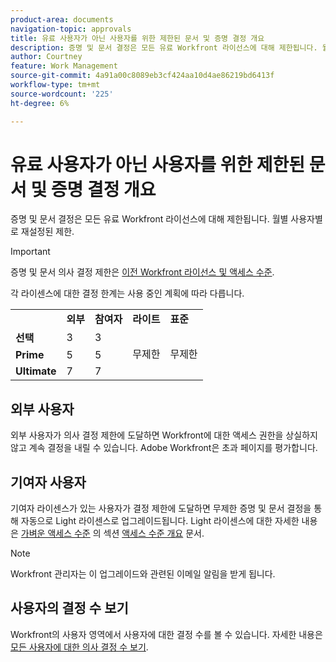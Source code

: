 ```yaml
---
product-area: documents
navigation-topic: approvals
title: 유료 사용자가 아닌 사용자를 위한 제한된 문서 및 증명 결정 개요 
description: 증명 및 문서 결정은 모든 유료 Workfront 라이선스에 대해 제한됩니다. 월별 사용자별로 재설정된 제한.
author: Courtney
feature: Work Management
source-git-commit: 4a91a00c8089eb3cf424aa10d4ae86219bd6413f
workflow-type: tm+mt
source-wordcount: '225'
ht-degree: 6%

---
```



# 유료 사용자가 아닌 사용자를 위한 제한된 문서 및 증명 결정 개요

증명 및 문서 결정은 모든 유료 Workfront 라이선스에 대해 제한됩니다. 월별 사용자별로 재설정된 제한.

>[!IMPORTANT]
>
>증명 및 문서 의사 결정 제한은 [이전 Workfront 라이선스 및 액세스 수준](/help/quicksilver/administration-and-setup/add-users/access-levels-and-object-permissions/wf-licenses.md).

각 라이센스에 대한 결정 한계는 사용 중인 계획에 따라 다릅니다.

<table>
  <tr>
   <td> 
   </td>
   <td><strong>외부</strong> 
   </td>
   <td><strong>참여자</strong> 
   </td>
   <td><strong>라이트</strong> 
   </td>
   <td><strong>표준</strong> 
   </td>
  </tr>
  <tr>
   <td><strong>선택</strong> 
   </td>
   <td>3 
   </td>
   <td>3 
   </td>
   <td rowspan="3" >무제한 
   </td>
   <td rowspan="3" >무제한 
   </td>
  </tr>
  <tr>
   <td><strong>Prime</strong> 
   </td>
   <td>5 
   </td>
   <td>5 
   </td>
  </tr>
  <tr>
   <td><strong>Ultimate</strong> 
   </td>
   <td>7 
   </td>
   <td>7 
   </td>
  </tr>
</table>

## 외부 사용자

외부 사용자가 의사 결정 제한에 도달하면 Workfront에 대한 액세스 권한을 상실하지 않고 계속 결정을 내릴 수 있습니다. Adobe Workfront은 초과 페이지를 평가합니다.

## 기여자 사용자

기여자 라이센스가 있는 사용자가 결정 제한에 도달하면 무제한 증명 및 문서 결정을 통해 자동으로 Light 라이센스로 업그레이드됩니다. Light 라이센스에 대한 자세한 내용은 [가벼운 액세스 수준](/help/quicksilver/administration-and-setup/add-users/how-access-levels-work/access-level-overview.md) 의 섹션 [액세스 수준 개요](/help/quicksilver/administration-and-setup/add-users/how-access-levels-work/access-level-overview.md) 문서.

>[!NOTE]
>
>Workfront 관리자는 이 업그레이드와 관련된 이메일 알림을 받게 됩니다.


## 사용자의 결정 수 보기

Workfront의 사용자 영역에서 사용자에 대한 결정 수를 볼 수 있습니다. 자세한 내용은 [모든 사용자에 대한 의사 결정 수 보기](/help/quicksilver/review-and-approve-work/tips-tricks-troubleshooting-approvals/view-number-of-decisions-for-users.md).
